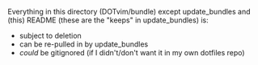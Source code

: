 Everything in this directory (DOTvim/bundle) except update_bundles and (this)
README (these are the "keeps" in update_bundles) is:

- subject to deletion
- can be re-pulled in by update_bundles
- *could* be gitignored (if I didn't/don't want it in my own dotfiles repo)
